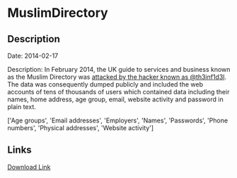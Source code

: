 # MuslimDirectory

## Description

Date: 2014-02-17

Description:
In February 2014, the UK guide to services and business known as the Muslim Directory was <a href="http://www.cyberwarnews.info/2014/02/17/muslim-directory-hacked-38903-user-credentials-leaked/" target="_blank" rel="noopener">attacked by the hacker known as @th3inf1d3l</a>. The data was consequently dumped publicly and included the web accounts of tens of thousands of users which contained data including their names, home address, age group, email, website activity and password in plain text.


['Age groups', 'Email addresses', 'Employers', 'Names', 'Passwords', 'Phone numbers', 'Physical addresses', 'Website activity']

## Links

[Download Link](https://link-to.net/1229997/113.39122710195448/dynamic/?r=bXVzbGltZGlyZWN0b3J5LmNvLnVr)